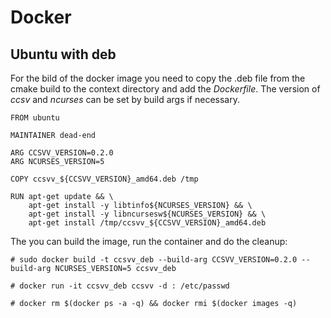 # Docker

## Ubuntu with deb

For the bild of the docker image you need to copy the .deb file from the cmake build to the context
directory and add the *Dockerfile*. The version of *ccsv* and *ncurses* can be set by build args if necessary.

```
FROM ubuntu 

MAINTAINER dead-end

ARG CCSVV_VERSION=0.2.0
ARG NCURSES_VERSION=5

COPY ccsvv_${CCSVV_VERSION}_amd64.deb /tmp

RUN apt-get update && \
	apt-get install -y libtinfo${NCURSES_VERSION} && \
	apt-get install -y libncursesw${NCURSES_VERSION} && \
	apt-get install /tmp/ccsvv_${CCSVV_VERSION}_amd64.deb
```

The you can build the image, run the container and do the cleanup:

```
# sudo docker build -t ccsvv_deb --build-arg CCSVV_VERSION=0.2.0 --build-arg NCURSES_VERSION=5 ccsvv_deb

# docker run -it ccsvv_deb ccsvv -d : /etc/passwd

# docker rm $(docker ps -a -q) && docker rmi $(docker images -q)
```
